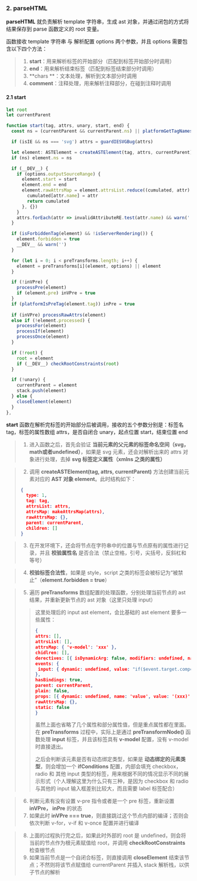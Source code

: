 ### 2. parseHTML

**parseHTML** 就负责解析 template 字符串，生成 ast 对象，并通过闭包的方式将结果保存到 parse 函数定义的 root 变量。

函数接收 template 字符串 与 解析配置 options 两个参数，并且 options 需要包含以下四个方法：

> 1. **start**：用来解析标签的开始部分（匹配到标签开始部分时调用）
> 2. **end**：用来解析结束标签（匹配到标签结束部分时调用）
> 3. **chars **：文本处理，解析到文本部分时调用
> 4. **comment**：注释处理，用来解析注释部分，在碰到注释时调用

#### 2.1 start

```typescript
let root
let currentParent

function start(tag, attrs, unary, start, end) {
  const ns = (currentParent && currentParent.ns) || platformGetTagNamespace(tag)

  if (isIE && ns === 'svg') attrs = guardIESVGBug(attrs)

  let element: ASTElement = createASTElement(tag, attrs, currentParent)
  if (ns) element.ns = ns

  if (__DEV__) {
    if (options.outputSourceRange) {
      element.start = start
      element.end = end
      element.rawAttrsMap = element.attrsList.reduce((cumulated, attr) => {
        cumulated[attr.name] = attr
        return cumulated
      }, {})
    }
    attrs.forEach(attr => invalidAttributeRE.test(attr.name) && warn(''))
  }

  if (isForbiddenTag(element) && !isServerRendering()) {
    element.forbidden = true
    __DEV__ && warn('')
  }

  for (let i = 0; i < preTransforms.length; i++) {
    element = preTransforms[i](element, options) || element
  }

  if (!inVPre) {
    processPre(element)
    if (element.pre) inVPre = true
  }
  if (platformIsPreTag(element.tag)) inPre = true
  
  if (inVPre) processRawAttrs(element)
  else if (!element.processed) {
    processFor(element)
    processIf(element)
    processOnce(element)
  }

  if (!root) {
    root = element
    if (__DEV__) checkRootConstraints(root)
  }

  if (!unary) {
    currentParent = element
    stack.push(element)
  } else {
    closeElement(element)
  }
},
```

**start** 函数在解析完标签的开始部分后被调用，接收的五个参数分别是：标签名 tag，标签的属性数组 attrs，是否自闭合 unary，起点位置 start，结束位置 end

> 1. 进入函数之后，首先会验证 **当前元素的父元素的标签命名空间（svg，math或者undefined）**，如果是 svg 元素，还会对解析出来的 attrs 对象进行处理，去掉 **svg 标签定义属性（xmlns 之类的属性）**

> 2. 调用 **createASTElement(tag, attrs, currentParent)** 方法创建当前元素对应的 **AST 对象 element**。此时结构如下：
>
> ```json
> {
>   type: 1,
>   tag: tag,
>   attrsList: attrs,
>   attrsMap: makeAttrsMap(attrs),
>   rawAttrsMap: {},
>   parent: currentParent,
>   children: []
> }
> ```

> 3. 在开发环境下，还会将节点在字符串中的位置与节点原有的属性进行记录，并且 **校验属性名** 是否合法（禁止空格，引号，尖括号，反斜杠和等号）

> 4. **校验标签合法性**，如果是 style，script 之类的标签会被标记为“被禁止”（**element.forbidden = true**）

> 5. 遍历 **preTransforms** 数组配置的处理函数，分别处理当前节点的 ast 结果，并重新更新节点的 ast 对象（这里只处理 input）
>
> > 这里处理后的 input ast element，会比基础的 ast element 要多一些属性：
> >
> > ```json
> > {
> > attrs: [],
> > attrsList: [],
> > attrsMap: { 'v-model': 'xxx' },
> > chidlren: [],
> > derectives: [{ isDynamicArg: false, modifiers: undefined, name: 'model', rawName: 'model', value: 'xxx' }],
> > events: {
> >  input: { dynamic: undefined, value: "if($event.target.composing)return;xxx=$event.target.value" }
> > },
> > hasBindings: true,
> > parent: currentParent,
> > plain: false,
> > props: [{ dynamic: undefined, name: 'value', value: '(xxx)' }],
> > rawAttrsMap: {},
> > static: false
> > }
> > ```
> >
> > 虽然上面也省略了几个属性和部分属性值，但是重点属性都在里面。在 **preTransforms** 过程中，实际上是通过 **preTransformNode()** 函数处理 **input** 标签，并且该标签具有 **v-model** 配置，没有 v-model 时直接退出。
> >
> > 之后会判断该元素是否有动态绑定类型，如果是 **动态绑定的元素类型**，则会增加一个 **ifConditions** 配置，内部会填充 checkbox， radio 和 其他 input 类型的标签，用来根据不同的情况显示不同的展示形式（个人理解这里为什么只有三种，是因为 checkbox 和 radio 与其他的 input 输入框差别比较大，而且需要 label 标签配合）

> 6. 判断元素有没有设置 v-pre 指令或者是一个 pre 标签，重新设置 **inVPre， inPre** 的状态
> 7. 如果此时 **inVPre === true**，则直接跳过这个节点内部的编译；否则会依次判断 v-for，v-if 和 v-once 配置并进行编译

> 8. 上面的过程执行完之后，如果此时外部的 root 是 undefined，则会将当前的节点作为根元素赋值给 root，并调用 **checkRootConstraints** 检查根节点
> 9. 如果当前节点是一个自闭合标签，则直接调用 **closeElement** 结束该节点；不然则将该节点赋值给 currentParent 并插入 stack 解析栈，以供子节点的解析
